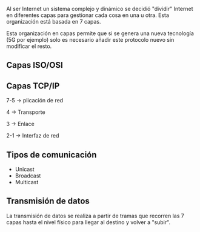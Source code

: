 Al ser Internet un sistema complejo y dinámico se decidió "dividir" Internet en diferentes capas para gestionar cada cosa en una u otra. Esta organización está basada en 7 capas.

Esta organización en capas permite que si se genera una nueva tecnología (5G por ejemplo) solo es necesario añadir este protocolo nuevo sin modificar el resto.

## Capas ISO/OSI


## Capas TCP/IP

7-5 -> plicación de red

4 -> Transporte

3 -> Enlace

2-1 -> Interfaz de red


## Tipos de comunicación

- Unicast
- Broadcast
- Multicast

## Transmisión de datos

La transmisión de datos se realiza a partir de tramas que recorren las 7 capas hasta el nivel físico para llegar al destino y volver a "subir".